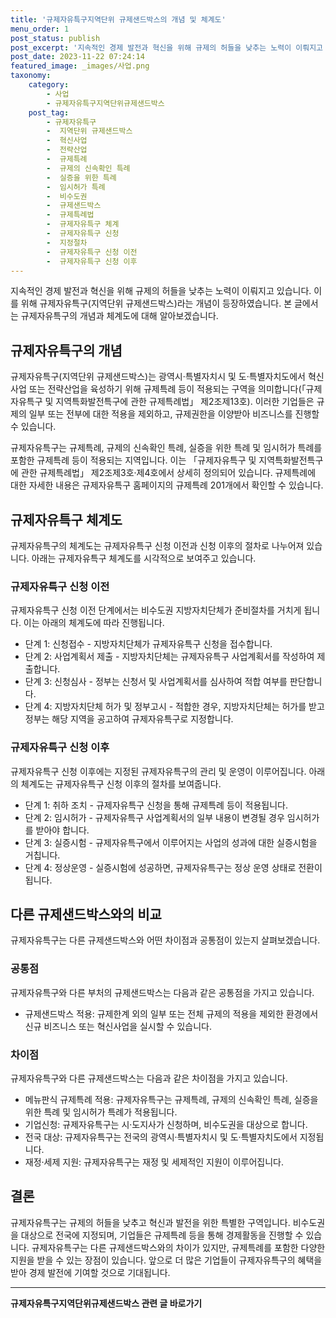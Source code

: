 ```yaml
---
title: '규제자유특구지역단위 규제샌드박스의 개념 및 체계도'
menu_order: 1
post_status: publish
post_excerpt: '지속적인 경제 발전과 혁신을 위해 규제의 허들을 낮추는 노력이 이뤄지고 있습니다. 이를 위해 규제자유특구 지역단위 규제샌드박스 라는 개념이 등장하였습니다. 본 글에서는 규제자유특구의 개념과 체계도에 대해 알아보겠습니다.'
post_date: 2023-11-22 07:24:14
featured_image: _images/사업.png
taxonomy:
    category:
        - 사업
        - 규제자유특구지역단위규제샌드박스
    post_tag:
        - 규제자유특구
        -  지역단위 규제샌드박스
        -  혁신사업
        -  전략산업
        -  규제특례
        -  규제의 신속확인 특례
        -  실증을 위한 특례
        -  임시허가 특례
        -  비수도권
        -  규제샌드박스
        -  규제특례법
        -  규제자유특구 체계
        -  규제자유특구 신청
        -  지정절차
        -  규제자유특구 신청 이전
        -  규제자유특구 신청 이후
---
```



지속적인 경제 발전과 혁신을 위해 규제의 허들을 낮추는 노력이 이뤄지고 있습니다. 이를 위해 규제자유특구(지역단위 규제샌드박스)라는 개념이 등장하였습니다. 본 글에서는 규제자유특구의 개념과 체계도에 대해 알아보겠습니다.

## 규제자유특구의 개념

규제자유특구(지역단위 규제샌드박스)는 광역시·특별자치시 및 도·특별자치도에서 혁신사업 또는 전략산업을 육성하기 위해 규제특례 등이 적용되는 구역을 의미합니다(「규제자유특구 및 지역특화발전특구에 관한 규제특례법」 제2조제13호). 이러한 기업들은 규제의 일부 또는 전부에 대한 적용을 제외하고, 규제권한을 이양받아 비즈니스를 진행할 수 있습니다.

규제자유특구는 규제특례, 규제의 신속확인 특례, 실증을 위한 특례 및 임시허가 특례를 포함한 규제특례 등이 적용되는 지역입니다. 이는 「규제자유특구 및 지역특화발전특구에 관한 규제특례법」 제2조제3호·제4호에서 상세히 정의되어 있습니다. 규제특례에 대한 자세한 내용은 규제자유특구 홈페이지의 규제특례 201개에서 확인할 수 있습니다.

## 규제자유특구 체계도

규제자유특구의 체계도는 규제자유특구 신청 이전과 신청 이후의 절차로 나누어져 있습니다. 아래는 규제자유특구 체계도를 시각적으로 보여주고 있습니다.

### 규제자유특구 신청 이전

규제자유특구 신청 이전 단계에서는 비수도권 지방자치단체가 준비절차를 거치게 됩니다. 이는 아래의 체계도에 따라 진행됩니다.

- 단계 1: 신청접수 - 지방자치단체가 규제자유특구 신청을 접수합니다.
- 단계 2: 사업계획서 제출 - 지방자치단체는 규제자유특구 사업계획서를 작성하여 제출합니다.
- 단계 3: 신청심사 - 정부는 신청서 및 사업계획서를 심사하여 적합 여부를 판단합니다.
- 단계 4: 지방자치단체 허가 및 정부고시 - 적합한 경우, 지방자치단체는 허가를 받고 정부는 해당 지역을 공고하여 규제자유특구로 지정합니다.

### 규제자유특구 신청 이후

규제자유특구 신청 이후에는 지정된 규제자유특구의 관리 및 운영이 이루어집니다. 아래의 체계도는 규제자유특구 신청 이후의 절차를 보여줍니다.

- 단계 1: 취하 조치 - 규제자유특구 신청을 통해 규제특례 등이 적용됩니다.
- 단계 2: 임시허가 - 규제자유특구 사업계획서의 일부 내용이 변경될 경우 임시허가를 받아야 합니다.
- 단계 3: 실증시험 - 규제자유특구에서 이루어지는 사업의 성과에 대한 실증시험을 거칩니다.
- 단계 4: 정상운영 - 실증시험에 성공하면, 규제자유특구는 정상 운영 상태로 전환이 됩니다.

## 다른 규제샌드박스와의 비교

규제자유특구는 다른 규제샌드박스와 어떤 차이점과 공통점이 있는지 살펴보겠습니다.

### 공통점

규제자유특구와 다른 부처의 규제샌드박스는 다음과 같은 공통점을 가지고 있습니다.

- 규제샌드박스 적용: 규제한계 외의 일부 또는 전체 규제의 적용을 제외한 환경에서 신규 비즈니스 또는 혁신사업을 실시할 수 있습니다.

### 차이점

규제자유특구와 다른 규제샌드박스는 다음과 같은 차이점을 가지고 있습니다.

- 메뉴판식 규제특례 적용: 규제자유특구는 규제특례, 규제의 신속확인 특례, 실증을 위한 특례 및 임시허가 특례가 적용됩니다.
- 기업신청: 규제자유특구는 시·도지사가 신청하며, 비수도권을 대상으로 합니다.
- 전국 대상: 규제자유특구는 전국의 광역시·특별자치시 및 도·특별자치도에서 지정됩니다.
- 재정·세제 지원: 규제자유특구는 재정 및 세제적인 지원이 이루어집니다.

## 결론

규제자유특구는 규제의 허들을 낮추고 혁신과 발전을 위한 특별한 구역입니다. 비수도권을 대상으로 전국에 지정되며, 기업들은 규제특례 등을 통해 경제활동을 진행할 수 있습니다. 규제자유특구는 다른 규제샌드박스와의 차이가 있지만, 규제특례를 포함한 다양한 지원을 받을 수 있는 장점이 있습니다. 앞으로 더 많은 기업들이 규제자유특구의 혜택을 받아 경제 발전에 기여할 것으로 기대됩니다.
<!-- wp:separator -->
<hr class="wp-block-separator has-alpha-channel-opacity"/>
<!-- /wp:separator -->

<!-- wp:group {"backgroundColor":"base","layout":{"type":"constrained"}} -->
<div class="wp-block-group has-base-background-color has-background"><!-- wp:paragraph {"align":"center","fontSize":"medium"} -->
<p class="has-text-align-center has-large-font-size"><strong>규제자유특구지역단위규제샌드박스 관련 글 바로가기</strong></p>
<!-- /wp:paragraph -->


<!-- wp:latest-posts
{"categories":[{"id":27807,"count":19,"description":"","link":"https://uknowlaw.com/category/%ea%b7%9c%ec%a0%9c%ec%9e%90%ec%9c%a0%ed%8a%b9%ea%b5%ac%ec%a7%80%ec%97%ad%eb%8b%a8%ec%9c%84%ea%b7%9c%ec%a0%9c%ec%83%8c%eb%93%9c%eb%b0%95%ec%8a%a4/","name":"규제자유특구지역단위규제샌드박스","slug":"규제자유특구지역단위규제샌드박스","taxonomy":"category","parent":0,"meta":[],"_links":{"self":[{"href":"https://uknowlaw.com/wp-json/wp/v2/categories/27807"}],"collection":[{"href":"https://uknowlaw.com/wp-json/wp/v2/categories"}],"about":[{"href":"https://uknowlaw.com/wp-json/wp/v2/taxonomies/category"}],"wp:post_type":[{"href":"https://uknowlaw.com/wp-json/wp/v2/posts?categories=27807"}],"curies":[{"name":"wp","href":"https://api.w.org/{rel}","templated":true}]}}],"postsToShow":100,"excerptLength":28,"postLayout":"grid","columns":2,"featuredImageAlign":"left","featuredImageSizeSlug":"large","fontSize":"small"} /--></div>
<!-- /wp:group -->